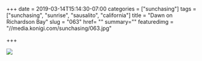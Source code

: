 +++
date = 2019-03-14T15:14:30-07:00
categories = ["sunchasing"]
tags = ["sunchasing", "sunrise", "sausalito", "california"]
title = "Dawn on Richardson Bay"
slug = "063"
href= ""
summary=""
featuredimg = "//media.konigi.com/sunchasing/063.jpg"

+++

<img src="//media.konigi.com/sunchasing/063.jpg" />
